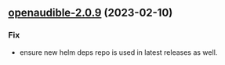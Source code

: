 

## [openaudible-2.0.9](https://github.com/succelle/charts/compare/openaudible-2.0.8...openaudible-2.0.9) (2023-02-10)

### Fix

- ensure new helm deps repo is used in latest releases as well.
  
  